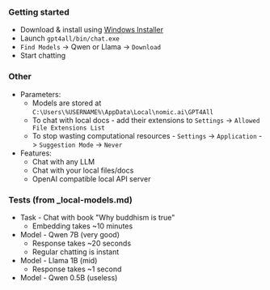 ### Getting started
* Download & install using [Windows Installer](https://github.com/nomic-ai/gpt4all)
* Launch `gpt4all/bin/chat.exe`
* `Find Models` -> Qwen or Llama -> `Download`
* Start chatting
	
### Other
* Parameters:
	* Models are stored at `C:\Users\%USERNAME%\AppData\Local\nomic.ai\GPT4All`
    * To chat with local docs - add their extensions to `Settings` -> `Allowed File Extensions List`
    * To stop wasting computational resources - `Settings` -> `Application` -> `Suggestion Mode` -> `Never`
* Features:
	* Chat with any LLM
	* Chat with your local files/docs
    * OpenAI compatible local API server
	
### Tests (from _local-models.md)
* Task - Chat with book "Why buddhism is true"
  * Embedding takes ~10 minutes
* Model - Qwen 7B (very good)
	* Response takes ~20 seconds
    * Regular chatting is instant
* Model - Llama 1B (mid)
	* Response takes ~1 second
* Model - Qwen 0.5B (useless)
